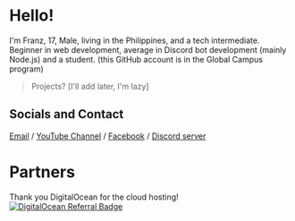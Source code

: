 # Hello!
I'm Franz, 17, Male, living in the Philippines, and a tech intermediate. Beginner in web development, average in Discord bot development (mainly Node.js) and a student. (this GitHub account is in the Global Campus program)
> Projects? [I'll add later, I'm lazy]

## Socials and Contact
[Email](mailto:hi@sechi.live) / [YouTube Channel](https://www.youtube.com/@sechipeanut) / [Facebook](https://www.facebook.com/sechipeanut) /
[Discord server](https://discord.gg/psl)

# Partners
Thank you DigitalOcean for the cloud hosting!
[![DigitalOcean Referral Badge](https://web-platforms.sfo2.cdn.digitaloceanspaces.com/WWW/Badge%201.svg)](https://www.digitalocean.com/?refcode=3b773da89cbe&utm_campaign=Referral_Invite&utm_medium=Referral_Program&utm_source=badge)

<!---
devpranchi/devpranchi is a ✨ special ✨ repository because its `README.md` (this file) appears on your GitHub profile.
You can click the Preview link to take a look at your changes.
--->
